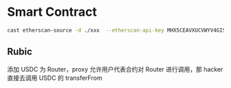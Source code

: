# Smart Contract
```sh
cast etherscan-source -d ./xxx  --etherscan-api-key MHX5CEAVXUCVWYV4GISQM3XVUMU4S2UJCM xxx
```

## Rubic

添加 USDC 为 Router，proxy 允许用户代表合约对 Router 进行调用，那 hacker 直接去调用 USDC 的 transferFrom
